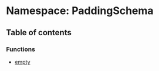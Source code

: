 # Namespace: PaddingSchema

## Table of contents

### Functions

* [empty](/en/auto-docs/editor/functions/PaddingSchema.empty.md)
